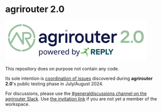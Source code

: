# agrirouter 2.0

<img src="assets/agrirouter-2_replypowered-RZ.svg" style="height: 8rem">


This repository does on purpose not contain any code.

Its sole intention is [coordination of issues](https://github.com/DKE-Data/agrirouter/issues) discovered during **agrirouter 2.0**'s public testing phase in July/August 2024.


For discussions, please use the [#generaldiscussions channel on the agrirouter Slack](https://agrirouter.slack.com/archives/CCRE7FLPJ). Use [the invitation link](https://join.slack.com/t/agrirouter/shared_invite/zt-1eubkvbhe-KuP4naHgIOdlciuiXcztGw) if you are not yet a member of the workspace.